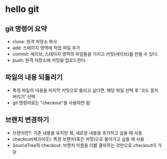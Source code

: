 # hello git

## git 명령어 요약
- clone: 원격 저장소 복사
- add: 스테이지 영역에 작업 파일 추가
- commit: 세이브, 스테이지 영역의 파일들을 가지고 커밋(세이브)를 만들 수 있다.
- push: 원격 저장소에 커밋을 업로드한다.

## 파일의 내용 되돌리기
- 특정 파일의 내용을 마지막 커밋으로 돌리고 싶다면, 해당 파일 선택 후 '코드 뭉치 버리기' 선택
- git 명령어로는 "checkout"을 사용하면 됨

## 브랜치 변경하기
- 브랜치란?: 기존 내용을 유지한 채, 새로운 내용을 추가하고 싶을 때 사용
- checkout(체크아웃): 특정 브랜치(혹은 커밋)으로 돌아가고 싶을 때 사용
- SourceTree의 checkout: 브랜치 이름을 더블 클릭하는 것만으로 checkout이 가능

